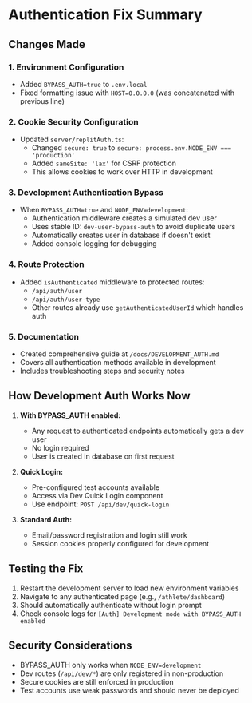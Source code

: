 # Authentication Fix Summary

## Changes Made

### 1. Environment Configuration
- Added `BYPASS_AUTH=true` to `.env.local`
- Fixed formatting issue with `HOST=0.0.0.0` (was concatenated with previous line)

### 2. Cookie Security Configuration
- Updated `server/replitAuth.ts`:
  - Changed `secure: true` to `secure: process.env.NODE_ENV === 'production'`
  - Added `sameSite: 'lax'` for CSRF protection
  - This allows cookies to work over HTTP in development

### 3. Development Authentication Bypass
- When `BYPASS_AUTH=true` and `NODE_ENV=development`:
  - Authentication middleware creates a simulated dev user
  - Uses stable ID: `dev-user-bypass-auth` to avoid duplicate users
  - Automatically creates user in database if doesn't exist
  - Added console logging for debugging

### 4. Route Protection
- Added `isAuthenticated` middleware to protected routes:
  - `/api/auth/user`
  - `/api/auth/user-type`
  - Other routes already use `getAuthenticatedUserId` which handles auth

### 5. Documentation
- Created comprehensive guide at `/docs/DEVELOPMENT_AUTH.md`
- Covers all authentication methods available in development
- Includes troubleshooting steps and security notes

## How Development Auth Works Now

1. **With BYPASS_AUTH enabled:**
   - Any request to authenticated endpoints automatically gets a dev user
   - No login required
   - User is created in database on first request

2. **Quick Login:**
   - Pre-configured test accounts available
   - Access via Dev Quick Login component
   - Use endpoint: `POST /api/dev/quick-login`

3. **Standard Auth:**
   - Email/password registration and login still work
   - Session cookies properly configured for development

## Testing the Fix

1. Restart the development server to load new environment variables
2. Navigate to any authenticated page (e.g., `/athlete/dashboard`)
3. Should automatically authenticate without login prompt
4. Check console logs for `[Auth] Development mode with BYPASS_AUTH enabled`

## Security Considerations

- BYPASS_AUTH only works when `NODE_ENV=development`
- Dev routes (`/api/dev/*`) are only registered in non-production
- Secure cookies are still enforced in production
- Test accounts use weak passwords and should never be deployed